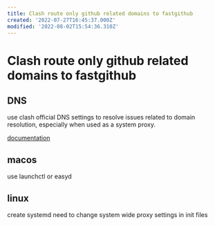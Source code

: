 ```yaml
---
title: Clash route only github related domains to fastgithub
created: '2022-07-27T16:45:37.000Z'
modified: '2022-08-02T15:54:36.310Z'
---
```


# Clash route only github related domains to fastgithub

## DNS

use clash official DNS settings to resolve issues related to domain resolution, especially when used as a system proxy.

[documentation](https://github.com/Dreamacro/clash/wiki/configuration#dns)

## macos

use launchctl or easyd

## linux

create systemd
need to change system wide proxy settings in init files
